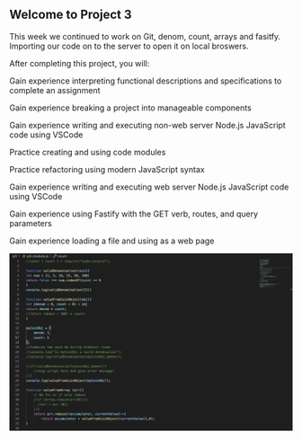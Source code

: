 ## Welcome to Project 3

This week we continued to work on Git, denom, count, arrays and fasitfy. Importing our code on to the server to open it on local broswers.

After completing this project, you will:

Gain experience interpreting functional descriptions and specifications to complete an assignment

Gain experience breaking a project into manageable components

Gain experience writing and executing non-web server Node.js JavaScript code using VSCode

Practice creating and using code modules

Practice refactoring using modern JavaScript syntax

Gain experience writing and executing web server Node.js JavaScript code using VSCode

Gain experience using Fastify with the GET verb, routes, and query parameters

Gain experience loading a file and using as a web page

![project3](p3.png)

